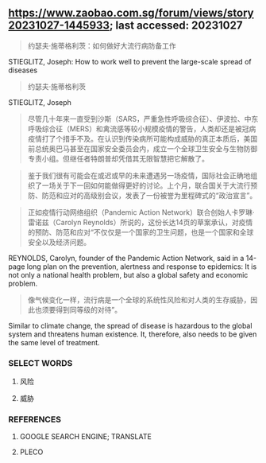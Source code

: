 ## https://www.zaobao.com.sg/forum/views/story20231027-1445933; last accessed: 20231027

> 约瑟夫·施蒂格利茨：如何做好大流行病防备工作

STIEGLITZ, Joseph: How to work well to prevent the large-scale spread of diseases

> 约瑟夫·施蒂格利茨

STIEGLITZ, Joseph

> 尽管几十年来一直受到沙斯（SARS，严重急性呼吸综合征）、伊波拉、中东呼吸综合征（MERS）和禽流感等较小规模疫情的警告，人类却还是被冠病疫情打了个措手不及。在认识到传染病所可能构成威胁的真正本质后，美国前总统奥巴马甚至在国家安全委员会内，成立一个全球卫生安全与生物防御专责小组。但继任者特朗普却凭借其无限智慧把它解散了。

> 鉴于我们很有可能会在或迟或早的未来遭遇另一场疫情，国际社会正确地组织了一场关于下一回如何能做得更好的讨论。上个月，联合国关于大流行预防、防范和应对的高级别会议，发表了一份被誉为里程碑式的“政治宣言”。

> 正如疫情行动网络组织（Pandemic Action Network）联合创始人卡罗琳·雷诺兹（Carolyn Reynolds）所说的，这份长达14页的草案承认，对疫情的预防、防范和应对“不仅仅是一个国家的卫生问题，也是一个国家和全球安全以及经济问题。

REYNOLDS, Carolyn, founder of the Pandemic Action Network, said in a 14-page long plan on the prevention, alertness and response to epidemics: It is not only a national health problem, but also a global safety and economic problem.

> 像气候变化一样，流行病是一个全球的系统性风险和对人类的生存威胁，因此也须要得到同等级的对待”。

Similar to climate change, the spread of disease is hazardous to the global system and threatens human existence. It, therefore, also needs to be given the same level of treatment.

### SELECT WORDS

1) 风险

2) 威胁


### REFERENCES

1) GOOGLE SEARCH ENGINE; TRANSLATE

2) PLECO
